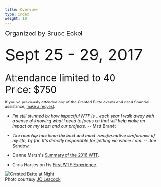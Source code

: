 ```yaml
---
title: Overview
type: index
weight: 10
---
```


<span style="font-size:150%">Organized by Bruce Eckel<br/><br/>
<span style="font-size:250%">Sept 25 - 29, 2017</span><br/><br/>
<span style="font-size:150%">Attendance limited to 40<br/>
Price: $750</span>

<span style="font-size:90%">If you've previously attended any of the Crested
Butte events and need financial assistance,
<a href="https://softwarearchitectureforum.github.io/contact/">make a
request</a>.</span>

- *I'm still stunned by how impactful WTF is .. each year I walk away with a sense of knowing what I need to focus on that will help make an impact on my team and our projects.* -- Matt Brandt

- *The roundup has been the best and most transformative conference of my life, by far. It's directly responsible for getting me where I am.* -- Joe Sondow

- Dianne Marsh's [Summary of the 2016 WTF](http://diannemarsh.com/conference-summary-winter-tech-forum-2016/).

- Chris Hartjes on his [First WTF Experience](https://www.littlehart.net/atthekeyboard/2017/03/12/fighting-fear-and-loathing-in-crested-butte/).


![Crested Butte at Night](/images/CrestedButte.jpg)\
Photo courtesy [JC Leacock](http://www.jcleacock.com/)
